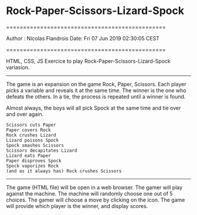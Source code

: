 # Rock-Paper-Scissors-Lizard-Spock
===============================================

Author : Nicolas Flandrois
Date: Fri 07 Jun 2019 02:30:05 CEST 

===============================================

HTML, CSS, JS Exercice to play Rock-Paper-Scissors-Lizard-Spock variasion.

-----------------------------------------------
The game is an expansion on the game Rock, Paper, Scissors. Each player picks a variable and reveals it at the same time. The winner is the one who defeats the others. In a tie, the process is repeated until a winner is found.

Almost always, the boys will all pick Spock at the same time and tie over and over again.

	Scissors cuts Paper
	Paper covers Rock
	Rock crushes Lizard
	Lizard poisons Spock
	Spock smashes Scissors
	Scissors decapitates Lizard
	Lizard eats Paper
	Paper disproves Spock
	Spock vaporizes Rock
	(and as it always has) Rock crushes Scissors

-----------------------------------------------

The game (HTML file) will be open in a web browser.
The gamer will play against the machine.
The machine will randomly choose one out of 5 choices.
The gamer will choose a move by clicking on the icon.
The game will provide which player is the winner, and display scores.
